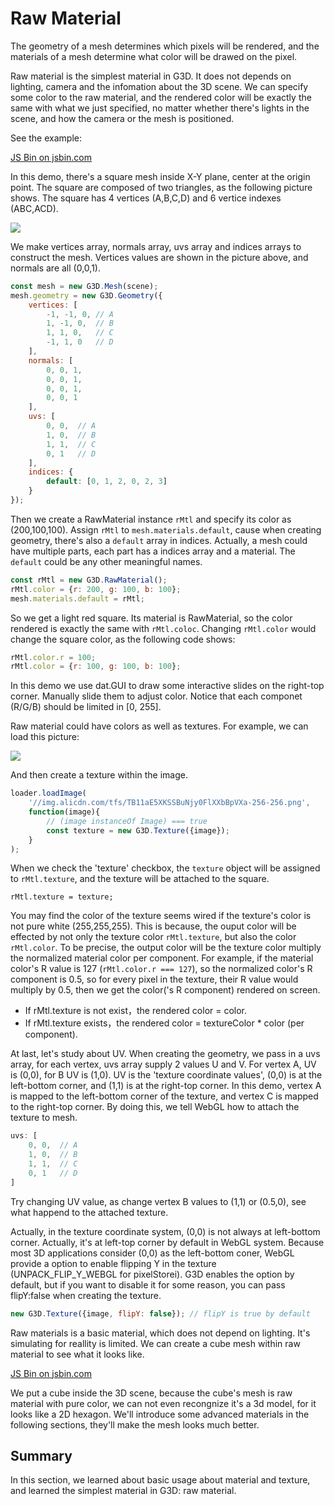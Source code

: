 # Raw Material

The geometry of a mesh determines which pixels will be rendered, and the materials of a mesh determine what color will be drawed on the pixel.

Raw material is the simplest material in G3D. It does not depends on lighting, camera and the infomation about the 3D scene. We can specify some color to the raw material, and the rendered color will be exactly the same with what we just specified, no matter whether there's lights in the scene, and how the camera or the mesh is positioned.

See the example:

<a class="jsbin-embed" href="https://jsbin.com/xebajay/latest/embed?js,output&height=500px">JS Bin on jsbin.com</a>

In this demo, there's a square mesh inside X-Y plane, center at the origin point. The square are composed of two triangles, as the following picture shows. The square has 4 vertices (A,B,C,D) and 6 vertice indexes (ABC,ACD).

![](https://gw.alicdn.com/tfs/TB1c54gvwDqK1RjSZSyXXaxEVXa-439-399.png)

We make vertices array, normals array, uvs array and indices arrays to construct the mesh. Vertices values are shown in the picture above, and normals are all (0,0,1).

```javascript
const mesh = new G3D.Mesh(scene);
mesh.geometry = new G3D.Geometry({
    vertices: [
        -1, -1, 0, // A
        1, -1, 0,  // B
        1, 1, 0,   // C
        -1, 1, 0   // D
    ],
    normals: [
        0, 0, 1,
        0, 0, 1,
        0, 0, 1,
        0, 0, 1
    ],
    uvs: [
        0, 0,  // A
        1, 0,  // B
        1, 1,  // C
        0, 1   // D
    ],
    indices: {
        default: [0, 1, 2, 0, 2, 3]
    }
});
```

Then we create a RawMaterial instance `rMtl` and specify its color as (200,100,100). Assign `rMtl` to `mesh.materials.default`, cause when creating geometry, there's also a `default` array in indices. Actually, a mesh could have multiple parts, each part has a indices array and a material. The `default` could be any other meaningful names.

```javascript
const rMtl = new G3D.RawMaterial();
rMtl.color = {r: 200, g: 100, b: 100};
mesh.materials.default = rMtl;
```

So we get a light red square. Its material is RawMaterial, so the color rendered is exactly the same with `rMtl.coloc`. Changing `rMtl.color` would change the square color, as the following code shows:

```javascript
rMtl.color.r = 100;
rMtl.color = {r: 100, g: 100, b: 100};
```

In this demo we use dat.GUI to draw some interactive slides on the right-top corner. Manually slide them to adjust color. Notice that each componet (R/G/B) should be limited in [0, 255].

Raw material could have colors as well as textures. For example, we can load this picture:

![](https://img.alicdn.com/tfs/TB11aE5XKSSBuNjy0FlXXbBpVXa-256-256.png)

And then create a texture within the image.

```javascript
loader.loadImage(
    '//img.alicdn.com/tfs/TB11aE5XKSSBuNjy0FlXXbBpVXa-256-256.png',
    function(image){
        // (image instanceOf Image) === true
        const texture = new G3D.Texture({image});
    }
);
```

When we check the 'texture' checkbox, the `texture` object will be assigned to `rMtl.texture`, and the texture will be attached to the square.

```
rMtl.texture = texture;
```

You may find the color of the texture seems wired if the texture's color is not pure white (255,255,255). This is because, the ouput color will be effected by not only the texture color `rMtl.texture`, but also the color `rMtl.color`. To be precise, the output color will be the texture color multiply the normalized material color per component. For example, if the material color's R value is 127 (`rMtl.color.r === 127`), so the normalized color's R component is 0.5, so for every pixel in the texture, their R value would multiply by 0.5, then we get the color('s R component) rendered on screen.

* If rMtl.texture is not exist，the rendered color = color.
* If rMtl.texture exists，the rendered color = textureColor * color (per component).

At last, let's study about UV. When creating the geometry, we pass in a uvs array, for each vertex, uvs array supply 2 values U and V. For vertex A, UV is (0,0), for B UV is (1,0). UV is the 'texture coordinate values', (0,0) is at the left-bottom corner, and (1,1) is at the right-top corner. In this demo, vertex A is mapped to the left-bottom corner of the texture, and vertex C is mapped to the right-top corner. By doing this, we tell WebGL how to attach the texture to mesh.

```javascript
uvs: [
    0, 0,  // A
    1, 0,  // B
    1, 1,  // C
    0, 1   // D
]
```

Try changing UV value, as change vertex B values to (1,1) or (0.5,0), see what happend to the attached texture.

Actually, in the texture coordinate system, (0,0) is not always at left-bottom corner. Actually, it's at left-top corner by default in WebGL system. Because most 3D applications consider (0,0) as the left-bottom coner, WebGL provide a option to enable flipping Y in the texture (UNPACK_FLIP_Y_WEBGL for pixelStorei). G3D enables the option by default, but if you want to disable it for some reason, you can pass flipY:false when creating the texture.

```javascript
new G3D.Texture({image, flipY: false}); // flipY is true by default
```

Raw materials is a basic material, which does not depend on lighting. It's simulating for reallity is limited. We can create a cube mesh within raw material to see what it looks like.

<a class="jsbin-embed" href="https://jsbin.com/ludubot/latest/embed?js,output&height=500px">JS Bin on jsbin.com</a>

We put a cube inside the 3D scene, because the cube's mesh is raw material with pure color, we can not even recongnize it's a 3d model, for it looks like a 2D hexagon. We'll introduce some advanced materials in the following sections, they'll make the mesh looks much better.

## Summary

In this section, we learned about basic usage about material and texture, and learned the simplest material in G3D: raw material.

<script src="https://static.jsbin.com/js/embed.min.js?4.1.7"></script>
